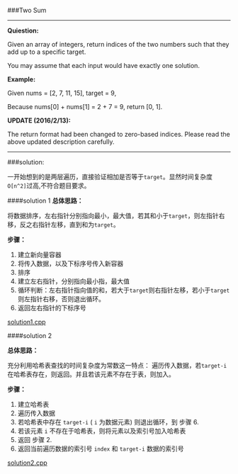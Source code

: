 ###Two Sum
***
**Quiestion:**

Given an array of integers, return indices of the two numbers such that they add up to a specific target.

You may assume that each input would have exactly one solution.

**Example:**

Given nums = [2, 7, 11, 15], target = 9,

Because nums[0] + nums[1] = 2 + 7 = 9, return [0, 1].

**UPDATE (2016/2/13):**

The return format had been changed to zero-based indices. Please read the above updated description carefully.
***

###solution:

一开始想到的是两层遍历，直接验证相加是否等于`target`。显然时间复杂度`O[n^2]`过高,不符合题目要求。

####solution 1
**总体思路：**

将数据排序，左右指针分别指向最小，最大值，若其和小于`target`，则左指针右移，反之右指针左移，直到和为`target`。

**步骤：**

1. 建立新向量容器
2. 将传入数据，以及下标序号传入新容器
3. 排序
4. 建立左右指针，分别指向最小指，最大值
5. 循环判断：左右指针指向值的和，若大于`target`则右指针左移，若小于`target`则左指针右移，否则退出循环。
6. 返回左右指针的下标序号

[solution1.cpp](https://github.com/PatrickLin1993/LeetCode/tree/master/Two%20Sum/solution1.cpp)

####solution 2

**总体思路：**

充分利用哈希表查找的时间复杂度为常数这一特点： 遍历传入数据，若`target-i`在哈希表存在，则返回。并且若该元素不存在于表，则加入。

**步骤：**

1. 建立哈希表
2. 遍历传入数据
3. 若哈希表中存在 `target-i` ( `i` 为数据元素) 则退出循环，到 步骤 6.
4. 若该元素 `i` 不存在于哈希表，则将元素以及索引号加入哈希表
5. 返回 步骤 2.
6. 返回当前遍历数据的索引号 `index` 和 `target-i` 数据的索引号

[solution2.cpp](https://github.com/PatrickLin1993/LeetCode/tree/master/Two%20Sum/solution2.cpp)